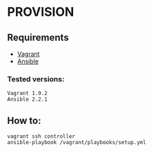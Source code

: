 # PROVISION

## Requirements

- [Vagrant](https://www.vagrantup.com/docs/installation/)
- [Ansible](http://docs.ansible.com/ansible/intro_installation.html#latest-releases-via-pip)

### Tested versions:
```
Vagrant 1.9.2
Ansible 2.2.1
```

## How to:

```
vagrant ssh controller
ansible-playbook /vagrant/playbooks/setup.yml
```
